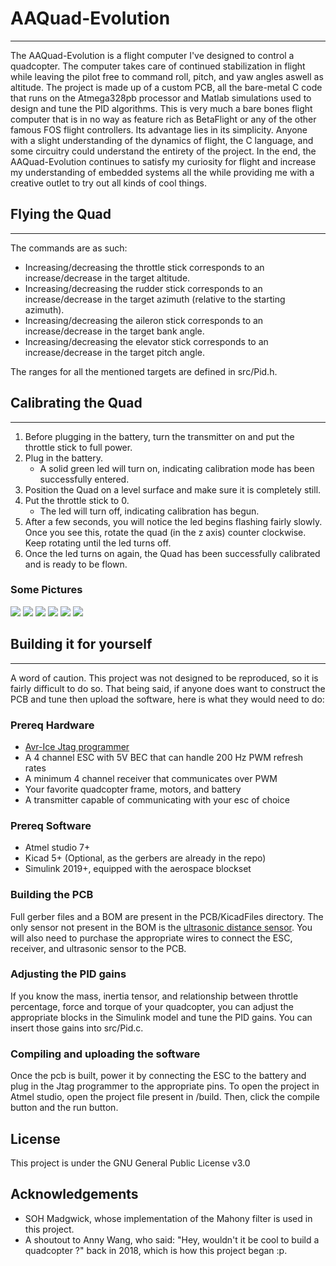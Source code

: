 # AAQuad-Evolution
---

The AAQuad-Evolution is a flight computer I've designed to control a quadcopter. The computer takes care of continued stabilization in flight while leaving the pilot free to command roll, pitch, and yaw angles aswell as altitude. The project is made up of a custom PCB, all the bare-metal C code that runs on the Atmega328pb processor and Matlab simulations used to design and tune the PID algorithms. This is very much a bare bones flight computer that is in no way as feature rich as BetaFlight or any of the other famous FOS flight controllers. Its advantage lies in its simplicity. Anyone with a slight understanding of the dynamics of flight, the C language, and some circuitry could understand the entirety of the project. In the end, the AAQuad-Evolution continues to satisfy my curiosity for flight and increase my understanding of embedded systems all the while providing me with a creative outlet to try out all kinds of cool things.

## Flying the Quad
---

The commands are as such:

* Increasing/decreasing the throttle stick corresponds to an increase/decrease in the target altitude.
* Increasing/decreasing the rudder stick corresponds to an increase/decrease in the target azimuth (relative to the starting azimuth).
* Increasing/decreasing the aileron stick corresponds to an increase/decrease in the target bank angle.
* Increasing/decreasing the elevator stick corresponds to an increase/decrease in the target pitch angle.

The ranges for all the mentioned targets are defined in src/Pid.h.

## Calibrating the Quad
---

1. Before plugging in the battery, turn the transmitter on and put the throttle stick to full power.
2. Plug in the battery.
	* A solid green led will turn on, indicating calibration mode has been successfully entered.
3. Position the Quad on a level surface and make sure it is completely still.
4. Put the throttle stick to 0.
	* The led will turn off, indicating calibration has begun.
5. After a few seconds, you will notice the led begins flashing fairly slowly. Once you see this, rotate the quad (in the z axis) counter clockwise. Keep rotating until the led turns off.
6. Once the led turns on again, the Quad has been successfully calibrated and is ready to be flown.

### Some Pictures

![](PCB/Photos/front.JPG)
![](PCB/Photos/back.JPG)
![](AircraftPictures/rightSideUp.jpg)
![](AircraftPictures/upSideDown.jpg)
![](AircraftPictures/computerCloseUp1.jpg)
![](AircraftPictures/computerCloseUp2.jpg)

## Building it for yourself
---

A word of caution. This project was not designed to be reproduced, so it is fairly difficult to do so. That being said, if anyone does want to construct the PCB and tune then upload the software, here is what they would need to do:

### Prereq Hardware

* [Avr-Ice Jtag programmer](https://www.digikey.ca/en/product-highlight/a/atmel/atmel-ice-programmer-debugger?utm_adgroup=&utm_source=google&utm_medium=cpc&utm_campaign=Dynamic%20Search_EN_RLSA&utm_term=&productid=&gclid=Cj0KCQjw-r71BRDuARIsAB7i_QPVjor9MwRzLKq1k-X_j-4Pasl5VIqnCOX7berqcM59qXUvdlT64RQaAkUuEALw_wcB)
* A 4 channel ESC with 5V BEC that can handle 200 Hz PWM refresh rates
* A minimum 4 channel receiver that communicates over PWM
* Your favorite quadcopter frame, motors, and battery
* A transmitter capable of communicating with your esc of choice

### Prereq Software

* Atmel studio 7+
* Kicad 5+ (Optional, as the gerbers are already in the repo)
* Simulink 2019+, equipped with the aerospace blockset

### Building the PCB

Full gerber files and a BOM are present in the PCB/KicadFiles directory.
The only sensor not present in the BOM is the [ultrasonic distance sensor](https://www.sparkfun.com/products/15569).
You will also need to purchase the appropriate wires to connect the ESC, receiver, and ultrasonic sensor to the PCB.

### Adjusting the PID gains

If you know the mass, inertia tensor, and relationship between throttle percentage, force and torque of your quadcopter, you can adjust the appropriate blocks in the Simulink model and tune the PID gains. You can insert those gains into src/Pid.c.

### Compiling and uploading the software

Once the pcb is built, power it by connecting the ESC to the battery and plug in the Jtag programmer to the appropriate pins. To open the project in Atmel studio, open the project file present in /build. Then, click the compile button and the run button.

## License

This project is under the GNU General Public License v3.0

## Acknowledgements

* SOH Madgwick, whose implementation of the Mahony filter is used in this project.
* A shoutout to Anny Wang, who said: "Hey, wouldn't it be cool to build a quadcopter ?" back in 2018, which is how this project began :p.
